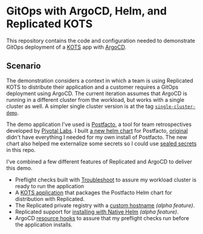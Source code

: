 # GitOps with ArgoCD, Helm, and Replicated KOTS

This repository contains the code and configuration needed to 
demonstrate GitOps deployment of a [KOTS](https://kots.io) 
app with [ArgoCD](https://argo-cd.readthedocs.io/en/stable/).

## Scenario

The demonstration considers a context in which a team is using
Replicated KOTS to distribute their application and a customer
requires a GitOps deployment using ArgoCD. The current 
iteration assumes that ArgoCD is running in a different cluster
from the workload, but works with a single cluster as well. A
simpler single cluster version is at the tag 
[`single-cluster-demo`](https://github.com/crdant/postfacto-argo-application/releases/tag/single-cluster-demo).

The demo application I've used is 
[Postfacto](https://pivotal.github.io/postfacto/), a tool for 
team retrospectives developed by 
[Pivotal Labs](https://en.wikipedia.org/wiki/Pivotal_Labs). I
built [a new helm chart](https://github.com/crdant/postfacto-chart)
for Postfacto, [original](https://github.com/pivotal/postfacto/tree/master/deployment/helm)
didn't have everything I needed for my own install of Postfacto.
The new chart also helped me externalize some secrets so I
could use [sealed secrets](https://github.com/bitnami-labs/sealed-secrets)
in this repo. 

I've combined a few different features of Replicated and ArgoCD to 
deliver this demo.

* Preflight checks built with [Troubleshoot](https://troubleshoot.sh) 
  to assure my workload cluster is ready to run the application
* A [KOTS application](https://github.com/crdant/postfacto-replicated) 
  that packages the Postfacto Helm chart for distribution with
  Replicated.
* The Replicated private registry with a 
  [custom hostname](https://docs.replicated.com/vendor/packaging-private-registry-cname)
  _(alpha feature)_.
* Replicated support for [installing with Native Helm](https://docs.replicated.com/vendor/helm-installing-native-helm)
  _(alpha feature)_.
* ArgoCD [resource hooks](https://argo-cd.readthedocs.io/en/stable/user-guide/resource_hooks/)
  to assure that my preflight checks run before the application installs.
